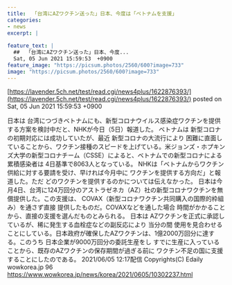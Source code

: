 ```yaml
---
title:  「台湾にAZワクチン送った」日本、今度は「ベトナムを支援」   
categories:
- news
excerpt: |
  
feature_text: |
  ##  「台湾にAZワクチン送った」日本、今度...
  Sat, 05 Jun 2021 15:59:53  +0900
feature_image: "https://picsum.photos/2560/600?image=733"
image: "https://picsum.photos/2560/600?image=733"
---
```


[https://lavender.5ch.net/test/read.cgi/news4plus/1622876393/](https://lavender.5ch.net/test/read.cgi/news4plus/1622876393/)
posted on Sat, 05 Jun 2021 15:59:53  +0900

<!--more-->

日本は 台湾につづきベトナムにも、新型コロナウイルス感染症ワクチンを提供する方案を検討中だと、NHKが今日（5日）報道した。 ベトナムは 新型コロナの初期対応には成功していたが、最近 新型コロナの大流行により 困難に直面していることから、ワクチン接種のスピードを上げている。米ジョンズ・ホプキンズ大学の新型コロナチーム（CSSE）によると、ベトナムでの新型コロナによる累積感染者は 4日基準で8063人となっている。 NHKは「ベトナムからワクチン供給に対する要請を受け、早ければ今月中に ワクチンを提供する方向だ」と報道した。ただ どのワクチンを提供するのかについては伝えなかった。 日本は今月4日、台湾に124万回分のアストラゼネカ（AZ）社の新型コロナワクチンを無償提供した。この支援は、 COVAX（新型コロナワクチン共同購入の国際的枠組み）を通さず直接 提供したものだ。COVAXなどを通した場合 時間がかかることから、直接の支援を選んだものとみられる。 日本は AZワクチンを正式に承認しているが、稀に発生する血栓症などの副反応により 当分の間 使用を見合わせることにしている。日本政府が確保したAZワクチンは、1億2000万回分に達する。このうち 日本企業が9000万回分の委託生産をし すでに生産に入っていることから、既存のAZワクチンの保存期間が過ぎる前に ワクチン不足の国に支援することにしたのである。 2021/06/05 12:17配信 Copyrights(C) Edaily wowkorea.jp 96 https://www.wowkorea.jp/news/korea/2021/0605/10302237.html
